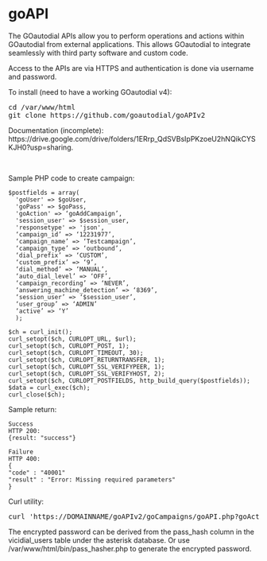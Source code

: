 # goAPI

<p>The GOautodial APIs allow you to perform operations and actions within GOautodial from external applications. This allows GOautodial to integrate seamlessly with third party software and custom code.</p>
<p>Access to the APIs are via HTTPS and authentication is done via username and password.</p>
<p>To install (need to have a working GOautodial v4):</p>
<pre>
cd /var/www/html
git clone https://github.com/goautodial/goAPIv2
</pre>
<p>Documentation (incomplete): https://drive.google.com/drive/folders/1ERrp_QdSVBsIpPKzoeU2hNQikCYSKJH0?usp=sharing.</p><br>
<p>Sample PHP code to create campaign:
  
  	$postfields = array(
      'goUser' => $goUser,
      'goPass' => $goPass,
      'goAction' => ‘goAddCampaign’,
      'session_user' => $session_user,
      'responsetype' => 'json',
      ‘campaign_id’ => ‘12231977’,
      ‘campaign_name’ => ‘Testcampaign’,
      ‘campaign_type’ => ‘outbound’, 
      ‘dial_prefix’ => ‘CUSTOM’, 
      ‘custom_prefix’ => ‘9’,
      ‘dial_method’ => ‘MANUAL’, 
      ‘auto_dial_level’ => ‘OFF’, 
      ‘campaign_recording’ => ‘NEVER’, 
      ‘answering_machine_detection’ => ‘8369’, 
      ‘session_user’ => ‘$session_user’, 
      ‘user_group’ => ‘ADMIN’
      ‘active’ => ‘Y’
	  );
    
    $ch = curl_init();
    curl_setopt($ch, CURLOPT_URL, $url);
    curl_setopt($ch, CURLOPT_POST, 1);
    curl_setopt($ch, CURLOPT_TIMEOUT, 30);
    curl_setopt($ch, CURLOPT_RETURNTRANSFER, 1);
    curl_setopt($ch, CURLOPT_SSL_VERIFYPEER, 1);
    curl_setopt($ch, CURLOPT_SSL_VERIFYHOST, 2);
    curl_setopt($ch, CURLOPT_POSTFIELDS, http_build_query($postfields));
    $data = curl_exec($ch);
    curl_close($ch);
  
</p>
<p>Sample return:

    Success
    HTTP 200:
    {result: "success"}

    Failure
    HTTP 400:
    {
    "code" : "40001"
    "result" : "Error: Missing required parameters"
    }
</p>
<p>Curl utility:</p>
<pre>
curl 'https://DOMAINNAME/goAPIv2/goCampaigns/goAPI.php?goAction=goAddCampaign&goUser=goAPIuser&goPass=ENCRYPTED_PASSWORD&responsetype=json&campaign_id=12231977&campaign_name=CAMPAIGN_NAME&campaign_type=outbound&dial_prefix=CUSTOM&custom_prefix=9&dial_method=MANUAL&auto_dial_level=OFF&campaign_recording=NEVER&answering_machine_detection=8369&session_user=admin&user_group=ADMIN'
</pre>

The encrypted password can be derived from the pass_hash column in the vicidial_users table under the asterisk database. Or use /var/www/html/bin/pass_hasher.php to generate the encrypted password.
